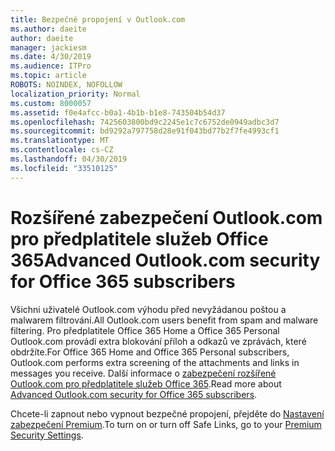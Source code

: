 ```yaml
---
title: Bezpečné propojení v Outlook.com
ms.author: daeite
author: daeite
manager: jackiesm
ms.date: 4/30/2019
ms.audience: ITPro
ms.topic: article
ROBOTS: NOINDEX, NOFOLLOW
localization_priority: Normal
ms.custom: 8000057
ms.assetid: f0e4afcc-b0a1-4b1b-b1e8-743504b54d37
ms.openlocfilehash: 7425603800bd9c2245e1c7c6752de0949adbc3d7
ms.sourcegitcommit: bd9292a797758d28e91f043bd77b2f7fe4993cf1
ms.translationtype: MT
ms.contentlocale: cs-CZ
ms.lasthandoff: 04/30/2019
ms.locfileid: "33510125"
---
```

# <a name="advanced-outlookcom-security-for-office-365-subscribers"></a><span data-ttu-id="0d3a1-102">Rozšířené zabezpečení Outlook.com pro předplatitele služeb Office 365</span><span class="sxs-lookup"><span data-stu-id="0d3a1-102">Advanced Outlook.com security for Office 365 subscribers</span></span>

<span data-ttu-id="0d3a1-103">Všichni uživatelé Outlook.com výhodu před nevyžádanou poštou a malwarem filtrování.</span><span class="sxs-lookup"><span data-stu-id="0d3a1-103">All Outlook.com users benefit from spam and malware filtering.</span></span> <span data-ttu-id="0d3a1-104">Pro předplatitele Office 365 Home a Office 365 Personal Outlook.com provádí extra blokování příloh a odkazů ve zprávách, které obdržíte.</span><span class="sxs-lookup"><span data-stu-id="0d3a1-104">For Office 365 Home and Office 365 Personal subscribers, Outlook.com performs extra screening of the attachments and links in messages you receive.</span></span> <span data-ttu-id="0d3a1-105">Další informace o [zabezpečení rozšířené Outlook.com pro předplatitele služeb Office 365](https://support.office.com/article/882d2243-eab9-4545-a58a-b36fee4a46e2).</span><span class="sxs-lookup"><span data-stu-id="0d3a1-105">Read more about [Advanced Outlook.com security for Office 365 subscribers](https://support.office.com/article/882d2243-eab9-4545-a58a-b36fee4a46e2).</span></span>

<span data-ttu-id="0d3a1-106">Chcete-li zapnout nebo vypnout bezpečné propojení, přejděte do [Nastavení zabezpečení Premium](https://outlook.live.com/mail/options/premium/security).</span><span class="sxs-lookup"><span data-stu-id="0d3a1-106">To turn on or turn off Safe Links, go to your [Premium Security Settings](https://outlook.live.com/mail/options/premium/security).</span></span>